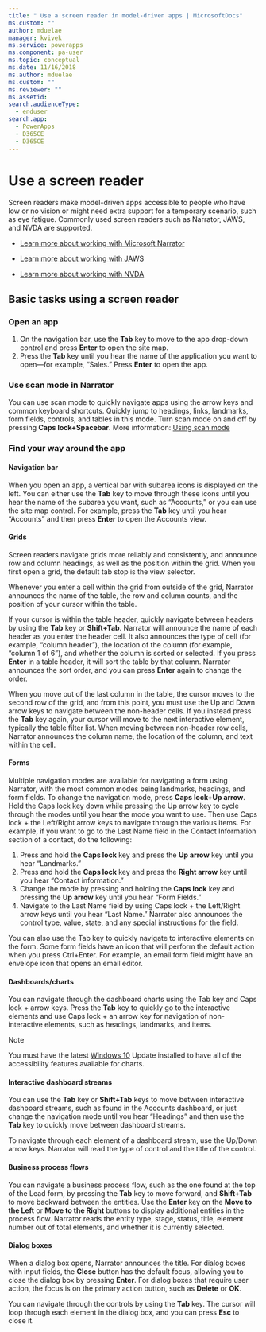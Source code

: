 ```yaml
---
title: " Use a screen reader in model-driven apps | MicrosoftDocs"
ms.custom: ""
author: mduelae
manager: kvivek
ms.service: powerapps
ms.component: pa-user
ms.topic: conceptual
ms.date: 11/16/2018
ms.author: mduelae
ms.custom: ""
ms.reviewer: ""
ms.assetid: 
search.audienceType: 
  - enduser
search.app: 
  - PowerApps
  - D365CE
  - D365CE
---
```

# Use a screen reader 


Screen readers make model-driven apps accessible to people who have low or no vision or might need extra support for a temporary scenario, such as eye fatigue. Commonly used screen readers such as Narrator, JAWS, and NVDA are supported. 

- [Learn more about working with Microsoft Narrator](https://support.microsoft.com/help/22798)
- [Learn more about working with JAWS](https://www.freedomscientific.com/Products/Blindness/JawsDocumentation)


- [Learn more about working with NVDA](https://www.nvaccess.org/get-help/)


## Basic tasks using a screen reader 

### Open an app

1.  On the navigation bar, use the **Tab** key to move to the app drop-down control and press **Enter** to open the site map.
2.  Press the **Tab** key until you hear the name of the application you want to open—for example, “Sales.” Press **Enter** to open the app.

### Use scan mode in Narrator
You can use scan mode to quickly navigate apps using the arrow keys and common keyboard shortcuts. Quickly jump to headings, links, landmarks, form fields, controls, and tables in this mode. Turn scan mode on and off by pressing **Caps lock+Spacebar**. More information: [Using scan mode](https://support.microsoft.com/en-us/help/22809/windows-10-narrator-using-scan-mode)

### Find your way around the app

#### Navigation bar
When you open an app, a vertical bar with subarea icons is displayed on the left. You can either use the **Tab** key to move through these icons until you hear the name of the subarea you want, such as “Accounts,” or you can use the site map control. For example, press the **Tab** key until you hear “Accounts” and then press **Enter** to open the Accounts view.

#### Grids
Screen readers navigate grids more reliably and consistently, and announce row and column headings, as well as the position within the grid. When you first open a grid, the default tab stop is the view selector. 

Whenever you enter a cell within the grid from outside of the grid, Narrator announces the name of the table, the row and column counts, and the position of your cursor within the table.

If your cursor is within the table header, quickly navigate between headers by using the **Tab** key or **Shift+Tab**. Narrator will announce the name of each header as you enter the header cell. It also announces the type of cell (for example, “column header”), the location of the column (for example, “column 1 of 6”), and whether the column is sorted or selected. If you press **Enter** in a table header, it will sort the table by that column. Narrator announces the sort order, and you can press **Enter** again to change the order.

When you move out of the last column in the table, the cursor moves to the second row of the grid, and from this point, you must use the Up and Down arrow keys to navigate between the non-header cells. If you instead press the **Tab** key again, your cursor will move to the next interactive element, typically the table filter list. When moving between non-header row cells, Narrator announces the column name, the location of the column, and text within the cell.

#### Forms
Multiple navigation modes are available for navigating a form using Narrator, with the most common modes being landmarks, headings, and form fields. To change the navigation mode, press **Caps lock+Up arrow**. Hold the Caps lock key down while pressing the Up arrow key to cycle through the modes until you hear the mode you want to use. Then use Caps lock + the Left/Right arrow keys to navigate through the various items. For example, if you want to go to the Last Name field in the Contact Information section of a contact, do the following:

1.  Press and hold the **Caps lock** key and press the **Up arrow** key until you hear “Landmarks.”
2.  Press and hold the **Caps lock** key and press the **Right arrow** key until you hear “Contact information.”
3.  Change the mode by pressing and holding the **Caps lock** key and pressing the **Up arrow** key until you hear “Form Fields.”
4.  Navigate to the Last Name field by using Caps lock + the Left/Right arrow keys until you hear “Last Name.” Narrator also announces the control type, value, state, and any special instructions for the field.

You can also use the Tab key to quickly navigate to interactive elements on the form. Some form fields have an icon that will perform the default action when you press Ctrl+Enter. For example, an email form field might have an envelope icon that opens an email editor. 

#### Dashboards/charts
You can navigate through the dashboard charts using the Tab key and Caps lock + arrow keys. Press the **Tab** key to quickly go to the interactive elements and use Caps lock + an arrow key for navigation of non-interactive elements, such as headings, landmarks, and items.


> [!NOTE]
> You must have the latest [Windows 10](https://www.microsoft.com/enable/products/windows10/default.aspx) Update installed to have all of the accessibility features available for charts.

#### Interactive dashboard streams
You can use the **Tab** key or **Shift+Tab** keys to move between interactive dashboard streams, such as found in the Accounts dashboard, or just change the navigation mode until you hear “Headings” and then use the **Tab** key to quickly move between dashboard streams.

To navigate through each element of a dashboard stream, use the Up/Down arrow keys. Narrator will read the type of control and the title of the control.

#### Business process flows
You can navigate a business process flow, such as the one found at the top of the Lead form, by pressing the **Tab** key to move forward, and **Shift+Tab** to move backward between the entities. Use the **Enter** key on the **Move to the Left** or **Move to the Right** buttons to display additional entities in the process flow. Narrator reads the entity type, stage, status, title, element number out of total elements, and whether it is currently selected.

#### Dialog boxes

When a dialog box opens, Narrator announces the title. For dialog boxes with input fields, the **Close** button has the default focus, allowing you to close the dialog box by pressing **Enter**. For dialog boxes that require user action, the focus is on the primary action button, such as **Delete** or **OK**.

You can navigate through the controls by using the **Tab** key. The cursor will loop through each element in the dialog box, and you can press **Esc** to close it.


